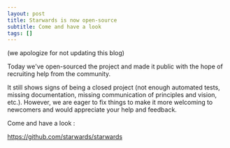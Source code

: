 ```yaml
---
layout: post
title: Starwards is now open-source 
subtitle: Come and have a look
tags: []
---
```

(we apologize for not updating this blog)

Today we've open-sourced the project and made it public with the hope of recruiting help from the community. 

It still shows signs of being a closed project (not enough automated tests, missing documentation, missing communication of principles and vision, etc.). However, we are eager to fix things to make it more welcoming to newcomers and would appreciate your help and feedback.


Come and have a look : 

https://github.com/starwards/starwards